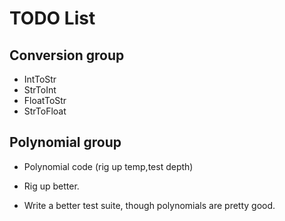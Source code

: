 # TODO List

## Conversion group
- IntToStr
- StrToInt
- FloatToStr
- StrToFloat

## Polynomial group
- Polynomial code (rig up temp,test depth)
- Rig up better.

- Write a better test suite, though polynomials are pretty good.

